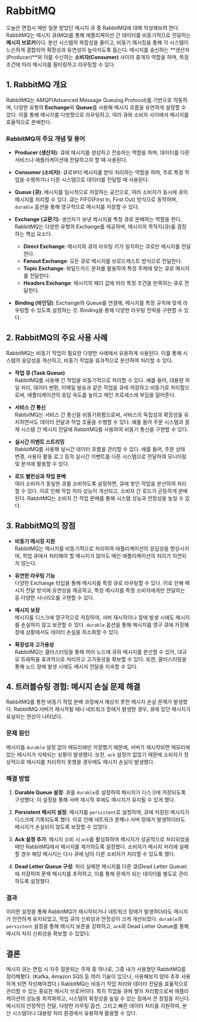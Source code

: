# RabbitMQ

오늘은 면접시 매번 질문 받았던 메시지 큐 중 RabbitMQ에 대해 작성해보려 한다.   
RabbitMQ는 메시지 큐(MQ)를 통해 애플리케이션 간 데이터를 비동기적으로 전달하는 **메시지 브로커**이다. 분산 시스템의 복잡성을 줄이고, 비동기 메시징을 통해 각 시스템이 느슨하게 결합되어 확장성과 유연성이 높아지도록 돕는다. 메시지를 송신하는 **생산자(Producer)**와 이를 수신하는 **소비자(Consumer)** 사이의 중개자 역할을 하며, 특정 조건에 따라 메시지를 필터링하고 라우팅할 수 있다.

## 1. RabbitMQ 개요

RabbitMQ는 AMQP(Advanced Message Queuing Protocol)를 기반으로 작동하며, 다양한 유형의 **Exchange**와 **Queue**를 사용해 메시지 흐름을 유연하게 설정할 수 있다. 이를 통해 메시지를 다방향으로 라우팅하고, 여러 큐와 소비자 사이에서 메시지를 효율적으로 분배한다.

### RabbitMQ의 주요 개념 및 용어

- **Producer (생산자)**: 큐에 메시지를 생성하고 전송하는 역할을 하며, 데이터를 다른 서비스나 애플리케이션에 전달하고자 할 때 사용된다.
  
- **Consumer (소비자)**: 큐로부터 메시지를 받아 처리하는 역할을 하며, 주로 특정 작업을 수행하거나 다른 시스템으로 데이터를 전달할 때 사용된다.

- **Queue (큐)**: 메시지를 일시적으로 저장하는 공간으로, 여러 소비자가 동시에 큐의 메시지를 처리할 수 있다. 큐는 FIFO(First In, First Out) 방식으로 동작하며, `durable` 옵션을 통해 영구적으로 메시지를 저장할 수 있다.

- **Exchange (교환기)**: 생산자가 보낸 메시지를 특정 큐로 분배하는 역할을 한다. RabbitMQ는 다양한 유형의 Exchange를 제공하며, 메시지의 목적지(큐)를 결정하는 핵심 요소다.
  - **Direct Exchange**: 메시지와 큐의 라우팅 키가 일치하는 큐로만 메시지를 전달한다.
  - **Fanout Exchange**: 모든 큐로 메시지를 브로드캐스트 방식으로 전달한다.
  - **Topic Exchange**: 와일드카드 문자를 활용하여 특정 주제에 맞는 큐로 메시지를 전달한다.
  - **Headers Exchange**: 메시지의 헤더 값에 따라 특정 조건을 만족하는 큐로 전달한다.

- **Binding (바인딩)**: Exchange와 Queue를 연결해, 메시지를 특정 규칙에 맞게 라우팅할 수 있도록 설정하는 것. Binding을 통해 다양한 라우팅 전략을 구현할 수 있다.

## 2. RabbitMQ의 주요 사용 사례

RabbitMQ는 비동기 작업이 필요한 다양한 사례에서 유용하게 사용된다. 이를 통해 시스템의 응답성을 개선하고, 비동기 작업을 효과적으로 분산하여 처리할 수 있다.

- **작업 큐 (Task Queue)**  
  RabbitMQ를 사용해 긴 작업을 비동기적으로 처리할 수 있다. 예를 들어, 대용량 파일 처리, 데이터 변환, 이메일 발송과 같은 작업을 큐에 저장하고 비동기로 처리함으로써, 애플리케이션의 응답 속도를 높이고 메인 프로세스에 부담을 덜어준다.

- **서비스 간 통신**  
  RabbitMQ는 서비스 간 통신을 비동기화함으로써, 서비스의 독립성과 확장성을 유지하면서도 데이터 전달과 작업 조율을 수행할 수 있다. 예를 들어 주문 시스템과 결제 시스템 간 메시지 전달에 RabbitMQ를 사용하여 비동기 통신을 구현할 수 있다.

- **실시간 이벤트 스트리밍**  
  RabbitMQ를 사용해 실시간 데이터 흐름을 관리할 수 있다. 예를 들어, 주문 상태 변경, 사용자 활동 로그 등의 실시간 이벤트를 다른 시스템으로 전달하여 모니터링 및 분석에 활용할 수 있다.

- **로드 밸런싱과 작업 분배**  
  여러 소비자가 동일한 큐를 소비하도록 설정하면, 큐에 쌓인 작업을 분산하여 처리할 수 있다. 이로 인해 작업 처리 성능이 개선되고, 소비자 간 로드가 균등하게 분배된다. RabbitMQ는 소비자 간 작업 분배를 통해 시스템 성능과 안정성을 높일 수 있다.

## 3. RabbitMQ의 장점

- **비동기 메시징 지원**  
  RabbitMQ는 메시지를 비동기적으로 처리하여 애플리케이션의 응답성을 향상시키며, 작업 큐에서 처리해야 할 메시지가 많아도 메인 애플리케이션의 처리가 지연되지 않는다.

- **유연한 라우팅 기능**  
  다양한 Exchange 타입을 통해 메시지를 특정 큐로 라우팅할 수 있다. 이로 인해 메시지 전달 방식에 유연성을 제공하고, 특정 메시지를 특정 소비자에게만 전달하는 등 다양한 시나리오를 구현할 수 있다.

- **메시지 보장**  
  메시지를 디스크에 영구적으로 저장하여, 서버 재시작이나 장애 발생 시에도 메시지를 손실하지 않고 보관할 수 있다. `durable` 옵션을 통해 메시지를 영구 큐에 저장해 장애 상황에서도 데이터 손실을 최소화할 수 있다.

- **확장성과 고가용성**  
  RabbitMQ는 클러스터링을 통해 여러 노드에 큐와 메시지를 분산할 수 있어, 대규모 트래픽을 효과적으로 처리하고 고가용성을 확보할 수 있다. 또한, 클러스터링을 통해 노드 장애 발생 시에도 메시지 전달을 지속할 수 있다.

## 4. 트러블슈팅 경험: 메시지 손실 문제 해결

RabbitMQ를 통한 비동기 작업 분배 과정에서 예상치 못한 메시지 손실 문제가 발생했다. RabbitMQ 서버가 재시작될 때나 네트워크 장애가 발생한 경우, 큐에 있던 메시지가 유실되는 현상이 나타났다.

### 문제 원인
메시지를 `durable` 설정 없이 메모리에만 저장했기 때문에, 서버가 재시작되면 메모리에 있는 메시지가 삭제되는 상황이 발생했다. 또한, `ack` 설정이 없었기 때문에 소비자가 정상적으로 메시지를 처리하지 못했을 경우에도 메시지 손실이 발생했다.

### 해결 방법
1. **Durable Queue 설정**: 큐를 `durable`로 설정하여 메시지가 디스크에 저장되도록 구성했다. 이 설정을 통해 서버 재시작 후에도 메시지가 유지될 수 있게 했다.

2. **Persistent 메시지 설정**: 메시지를 `persistent`로 설정하여, 큐에 저장된 메시지가 디스크에 기록되도록 했다. 이로 인해 네트워크 문제나 서버 장애가 발생하더라도 메시지가 손실되지 않도록 보장할 수 있었다.

3. **Ack 설정 추가**: 메시지 소비 시 `ack`를 활성화하여 메시지가 성공적으로 처리되었을 때만 RabbitMQ에서 메시지를 제거하도록 설정했다. 소비자가 메시지 처리에 실패할 경우 해당 메시지는 다시 큐에 남아 다른 소비자가 처리할 수 있도록 했다.

4. **Dead Letter Queue 구성**: 처리 실패한 메시지를 다른 큐(Dead Letter Queue)에 저장하여 문제 메시지를 추적하고, 이를 통해 문제가 되는 데이터를 별도로 관리하도록 설정했다.

### 결과
이러한 설정을 통해 RabbitMQ가 재시작되거나 네트워크 장애가 발생하더라도 메시지가 안전하게 유지되었고, 작업 큐의 신뢰성과 안정성이 크게 개선되었다. `durable`과 `persistent` 설정을 통해 메시지 보존을 강화하고, `ack`와 Dead Letter Queue를 통해 메시지 처리 신뢰성을 확보할 수 있었다.

## 결론
메시지 큐는 면접 시 자주 질문되는 주제 중 하나로, 그중 내가 사용했던 RabbitMQ를 정리해봤다. (Kafka, Amazon SQS 등 여러 기술이 있으나, 사용해보지 않아 추후 사용하게 되면 작성해야겠다.) RabbitMQ는 비동기 작업 처리와 데이터 전달을 효율적으로 관리할 수 있는 중요한 메시지 브로커이다. 특히 작업을 큐에 쌓아 처리함으로써 애플리케이션의 성능을 최적화하고, 시스템의 확장성을 높일 수 있는 점에서 큰 장점을 지닌다. 메시지의 안정적인 전달, 다양한 라우팅 옵션, 그리고 빠른 데이터 처리를 지원하여, 분산 시스템이나 대용량 처리 환경에서 유용하게 활용할 수 있다.